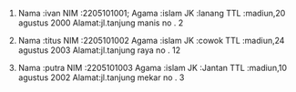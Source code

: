 1.   Nama  :ivan
     NIM   :2205101001;
     Agama :islam
     JK    :lanang
     TTL   :madiun,20 agustus 2000
     Alamat:jl.tanjung manis no . 2
     
3.  Nama  :titus
     NIM   :2205101002
     Agama :islam
     JK    :cowok
     TTL   :madiun,24 agustus 2003
     Alamat:jl.tanjung raya no . 12
     
4.  Nama  :putra
     NIM   :2205101003
     Agama :islam
     JK    :Jantan
     TTL   :madiun,10 agustus 2002
     Alamat:jl.tanjung mekar no . 3
